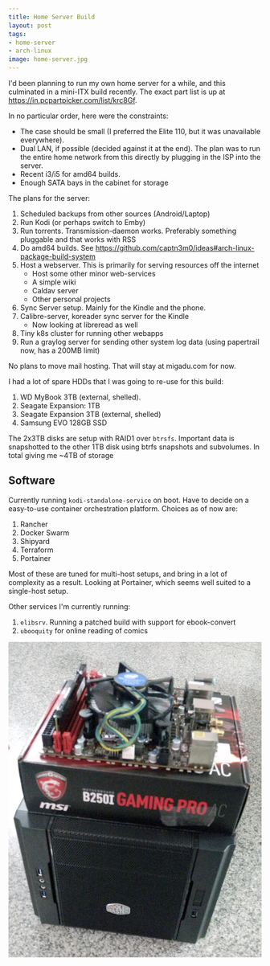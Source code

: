 ```yaml
---
title: Home Server Build
layout: post
tags:
- home-server
- arch-linux
image: home-server.jpg
---
```


I'd been planning to run my own home server for a while, and this culminated in a mini-ITX build recently. The exact part list is up at <https://in.pcpartpicker.com/list/krc8Gf>.

In no particular order, here were the constraints:

- The case should be small (I preferred the Elite 110, but it was unavailable everywhere).
- Dual LAN, if possible (decided against it at the end). The plan was to run the entire home network from this directly by plugging in the ISP into the server.
- Recent i3/i5 for amd64 builds.
- Enough SATA bays in the cabinet for storage

The plans for the server:

1. Scheduled backups from other sources (Android/Laptop)
2. Run Kodi (or perhaps switch to Emby)
3. Run torrents. Transmission-daemon works. Preferably something pluggable and that works with RSS
4. Do amd64 builds. See https://github.com/captn3m0/ideas#arch-linux-package-build-system
5. Host a webserver. This is primarily for serving resources off the internet
    - Host some other minor web-services
    - A simple wiki
    - Caldav server
    - Other personal projects
6. Sync Server setup. Mainly for the Kindle and the phone.
7. Calibre-server, koreader sync server for the Kindle
    - Now looking at libreread as well
8. Tiny k8s cluster for running other webapps
9. Run a graylog server for sending other system log data (using papertrail now, has a 200MB limit)

No plans to move mail hosting. That will stay at migadu.com for now.

I had a lot of spare HDDs that I was going to re-use for this build:

1. WD MyBook 3TB (external, shelled).
2. Seagate Expansion: 1TB
3. Seagate Expansion 3TB (external, shelled)
4. Samsung EVO 128GB SSD

The 2x3TB disks are setup with RAID1 over `btrsfs`. Important data is snapshotted to the other 1TB disk using btrfs snapshots and subvolumes. In total giving me ~4TB of storage

## Software

Currently running `kodi-standalone-service` on boot. Have to decide on a easy-to-use container orchestration platform. Choices as of now are:

1. Rancher
2. Docker Swarm
3. Shipyard
4. Terraform
5. Portainer

Most of these are tuned for multi-host setups, and bring in a lot of complexity as a result. Looking at Portainer, which seems well suited to a single-host setup.

Other services I'm currently running:

1. `elibsrv`. Running a patched build with support for ebook-convert
2. `ubooquity` for online reading of comics

![](/img/home-server.jpg)
